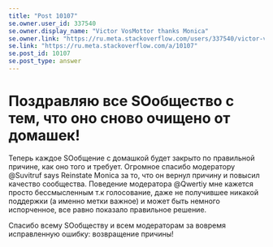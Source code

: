 ```yaml
---
title: "Post 10107"
se.owner.user_id: 337540
se.owner.display_name: "Victor VosMottor thanks Monica"
se.owner.link: "https://ru.meta.stackoverflow.com/users/337540/victor-vosmottor-thanks-monica"
se.link: "https://ru.meta.stackoverflow.com/a/10107"
se.post_id: 10107
se.post_type: answer
---
```

<p><h1>Поздравляю все SOобщество с тем, что оно сново очищено от домашек! </h1>Теперь каждое SOобщение с домашкой будет закрыто по правильной причине, как онo того и требует. Огромное спасибо модератору @Suvitruf says Reinstate Monica за то, что он вернул причину и повысил качество сообщества. Поведение модератора @Qwertiy мне кажется просто бессмысленным т.к голосование, даже не получившее никакой поддержки (а именно метки важное) и может быть немного испорченное, все равно показало правильное решение.</p>

<p>Спасибо всему SOобществу и всем модераторам за вовремя исправленную ошибку: возвращение причины!</p>
